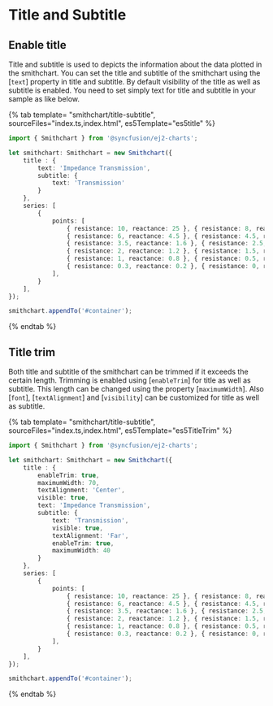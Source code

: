 # Title and Subtitle

## Enable title

Title and subtitle is used to depicts the information about the data plotted in the smithchart. You can set the title and subtitle of the smithchart using the [`text`] property in title and subtitle. By default visibility of the title as well as subtitle is enabled. You need to set simply text for title and subtitle in your sample as like below.

{% tab template= "smithchart/title-subtitle", sourceFiles="index.ts,index.html", es5Template="es5title" %}

```typescript
import { Smithchart } from '@syncfusion/ej2-charts';

let smithchart: Smithchart = new Smithchart({
    title : {
        text: 'Impedance Transmission',
        subtitle: {
            text: 'Transmission'
        }
    },
    series: [
        {
            points: [
                { resistance: 10, reactance: 25 }, { resistance: 8, reactance: 6 },
                { resistance: 6, reactance: 4.5 }, { resistance: 4.5, reactance: 2 },
                { resistance: 3.5, reactance: 1.6 }, { resistance: 2.5, reactance: 1.3 },
                { resistance: 2, reactance: 1.2 }, { resistance: 1.5, reactance: 1 },
                { resistance: 1, reactance: 0.8 }, { resistance: 0.5, reactance: 0.4 },
                { resistance: 0.3, reactance: 0.2 }, { resistance: 0, reactance: 0.15 },
            ],
        }
    ],
});

smithchart.appendTo('#container');
```

{% endtab %}

## Title trim

Both title and subtitle of the smithchart can be trimmed if it exceeds the certain length. Trimming is enabled using [`enableTrim`] for title as well as subtitle. This length can be changed using the property [`maximumWidth`]. Also [`font`], [`textAlignment`] and [`visibility`] can be customized for title as well as subtitle.

{% tab template= "smithchart/title-subtitle", sourceFiles="index.ts,index.html", es5Template="es5TitleTrim" %}

```typescript
import { Smithchart } from '@syncfusion/ej2-charts';

let smithchart: Smithchart = new Smithchart({
    title : {
        enableTrim: true,
        maximumWidth: 70,
        textAlignment: 'Center',
        visible: true,
        text: 'Impedance Transmission',
        subtitle: {
            text: 'Transmission',
            visible: true,
            textAlignment: 'Far',
            enableTrim: true,
            maximumWidth: 40
        }
    },
    series: [
        {
            points: [
                { resistance: 10, reactance: 25 }, { resistance: 8, reactance: 6 },
                { resistance: 6, reactance: 4.5 }, { resistance: 4.5, reactance: 2 },
                { resistance: 3.5, reactance: 1.6 }, { resistance: 2.5, reactance: 1.3 },
                { resistance: 2, reactance: 1.2 }, { resistance: 1.5, reactance: 1 },
                { resistance: 1, reactance: 0.8 }, { resistance: 0.5, reactance: 0.4 },
                { resistance: 0.3, reactance: 0.2 }, { resistance: 0, reactance: 0.15 },
            ],
        }
    ],
});

smithchart.appendTo('#container');
```

{% endtab %}